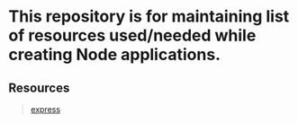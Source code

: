 # This repository is for maintaining list of resources used/needed while creating Node applications.

## Resources

> [express]()
